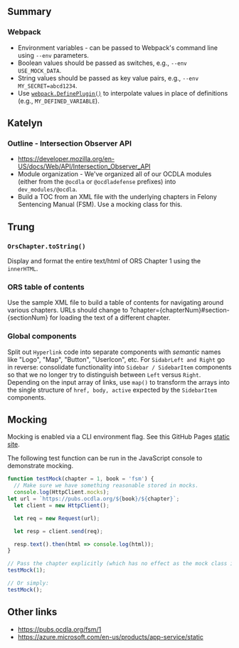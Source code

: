 
## Summary
### Webpack
* Environment variables - can be passed to Webpack's command line using <code>--env</code> parameters.
* Boolean values should be passed as switches, e.g., <code>--env USE_MOCK_DATA</code>.
* String values should be passed as key value pairs, e.g., <code>--env MY_SECRET=abcd1234</code>.
* Use [<code>webpack.DefinePlugin()</code>](https://webpack.js.org/plugins/define-plugin/) to interpolate values in place of definitions (e.g., <code>MY_DEFINED_VARIABLE</code>).


## Katelyn
### Outline - Intersection Observer API
* https://developer.mozilla.org/en-US/docs/Web/API/Intersection_Observer_API
* Module organization - We've organized all of our OCDLA modules (either from the <code>@ocdla</code> or <code>@ocdladefense</code> prefixes) into <code>dev_modules/@ocdla</code>.
* Build a TOC from an XML file with the underlying chapters in Felony Sentencing Manual (FSM).  Use a mocking class for this.


## Trung
### <code>OrsChapter.toString()</code>
Display and format the entire text/html of ORS Chapter 1 using the <code>innerHTML</code>.

### ORS table of contents
Use the sample XML file to build a table of contents for navigating around various chapters.  URLs should change to ?chapter={chapterNum}#section-{sectionNum} for loading the text of a different chapter.

### Global components
Split out <code>Hyperlink</code> code into separate components with _semantic_ names like "Logo", "Map", "Button", "UserIcon", etc.  For <code>SidabrLeft and Right</code> go in reverse: consolidate functionality into <code>Sidebar / SidebarItem</code> components so that we no longer try to distinguish between <code>Left</code> versus <code>Right</code>.  Depending on the input array of links, use <code>map()</code> to transform the arrays into the single structure of <code>href, body, active</code> expected by the <code>SidebarItem</code> components.




## Mocking
Mocking is enabled via a CLI environment flag.  See this GitHub Pages [static site](https://ocdladefense.github.io/babel-webpack-javascript-template/).

The following test function can be run in the JavaScript console to demonstrate mocking.


```javascript
function testMock(chapter = 1, book = 'fsm') {
  // Make sure we have something reasonable stored in mocks.
  console.log(HttpClient.mocks);
let url = `https://pubs.ocdla.org/${book}/${chapter}`;
  let client = new HttpClient();

  let req = new Request(url);

  let resp = client.send(req);

  resp.text().then(html => console.log(html));
}

// Pass the chapter explicitly (which has no effect as the mock class is returning a synthetic response).
testMock(1);

// Or simply:
testMock();
```


## Other links
* https://pubs.ocdla.org/fsm/1
* https://azure.microsoft.com/en-us/products/app-service/static